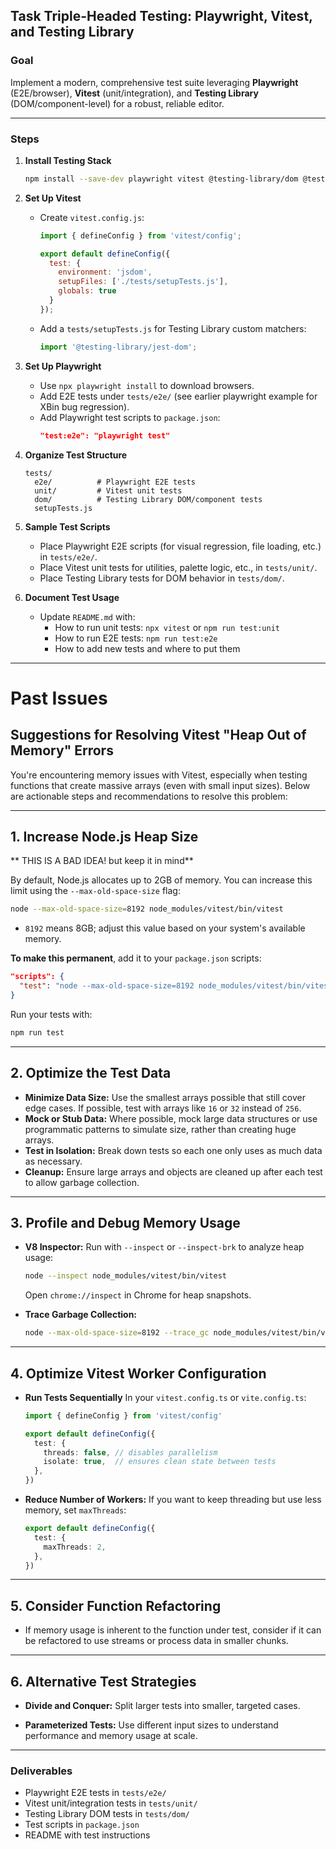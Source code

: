## Task  Triple-Headed Testing: Playwright, Vitest, and Testing Library

### **Goal**
Implement a modern, comprehensive test suite leveraging **Playwright** (E2E/browser), **Vitest** (unit/integration), and **Testing Library** (DOM/component-level) for a robust, reliable editor.

---

### **Steps**

1. **Install Testing Stack**
   ```bash
   npm install --save-dev playwright vitest @testing-library/dom @testing-library/user-event @testing-library/jest-dom
   ```

2. **Set Up Vitest**
   - Create `vitest.config.js`:
     ```js
     import { defineConfig } from 'vitest/config';

     export default defineConfig({
       test: {
         environment: 'jsdom',
         setupFiles: ['./tests/setupTests.js'],
         globals: true
       }
     });
     ```
   - Add a `tests/setupTests.js` for Testing Library custom matchers:
     ```js
     import '@testing-library/jest-dom';
     ```

3. **Set Up Playwright**
   - Use `npx playwright install` to download browsers.
   - Add E2E tests under `tests/e2e/` (see earlier playwright example for XBin bug regression).
   - Add Playwright test scripts to `package.json`:
     ```json
     "test:e2e": "playwright test"
     ```

4. **Organize Test Structure**
   ```
   tests/
     e2e/          # Playwright E2E tests
     unit/         # Vitest unit tests
     dom/          # Testing Library DOM/component tests
     setupTests.js
   ```

5. **Sample Test Scripts**
   - Place Playwright E2E scripts (for visual regression, file loading, etc.) in `tests/e2e/`.
   - Place Vitest unit tests for utilities, palette logic, etc., in `tests/unit/`.
   - Place Testing Library tests for DOM behavior in `tests/dom/`.

6. **Document Test Usage**
   - Update `README.md` with:
     - How to run unit tests: `npx vitest` or `npm run test:unit`
     - How to run E2E tests: `npm run test:e2e`
     - How to add new tests and where to put them
---

# Past Issues

## Suggestions for Resolving Vitest "Heap Out of Memory" Errors

You're encountering memory issues with Vitest, especially when testing functions that create massive arrays (even with small input sizes). Below are actionable steps and recommendations to resolve this problem:

---

## 1. Increase Node.js Heap Size

** THIS IS A BAD IDEA! but keep it in mind**

By default, Node.js allocates up to 2GB of memory. You can increase this limit using the `--max-old-space-size` flag:

```bash
node --max-old-space-size=8192 node_modules/vitest/bin/vitest
```

- `8192` means 8GB; adjust this value based on your system's available memory.

**To make this permanent**, add it to your `package.json` scripts:

```json
"scripts": {
  "test": "node --max-old-space-size=8192 node_modules/vitest/bin/vitest"
}
```

Run your tests with:

```bash
npm run test
```

---

## 2. Optimize the Test Data

- **Minimize Data Size:** Use the smallest arrays possible that still cover edge cases. If possible, test with arrays like `16` or `32` instead of `256`.
- **Mock or Stub Data:** Where possible, mock large data structures or use programmatic patterns to simulate size, rather than creating huge arrays.
- **Test in Isolation:** Break down tests so each one only uses as much data as necessary.
- **Cleanup:** Ensure large arrays and objects are cleaned up after each test to allow garbage collection.

---

## 3. Profile and Debug Memory Usage

- **V8 Inspector:**
  Run with `--inspect` or `--inspect-brk` to analyze heap usage:
  ```bash
  node --inspect node_modules/vitest/bin/vitest
  ```
  Open `chrome://inspect` in Chrome for heap snapshots.

- **Trace Garbage Collection:**
  ```bash
  node --max-old-space-size=8192 --trace_gc node_modules/vitest/bin/vitest
  ```

---

## 4. Optimize Vitest Worker Configuration

- **Run Tests Sequentially**
  In your `vitest.config.ts` or `vite.config.ts`:
  ```ts
  import { defineConfig } from 'vitest/config'

  export default defineConfig({
    test: {
      threads: false, // disables parallelism
      isolate: true,  // ensures clean state between tests
    },
  })
  ```

- **Reduce Number of Workers:**
  If you want to keep threading but use less memory, set `maxThreads`:
  ```ts
  export default defineConfig({
    test: {
      maxThreads: 2,
    },
  })
  ```

---

## 5. Consider Function Refactoring

- If memory usage is inherent to the function under test, consider if it can be refactored to use streams or process data in smaller chunks.

---

## 6. Alternative Test Strategies

- **Divide and Conquer:**
  Split larger tests into smaller, targeted cases.

- **Parameterized Tests:**
  Use different input sizes to understand performance and memory usage at scale.


---

### **Deliverables**

- Playwright E2E tests in `tests/e2e/`
- Vitest unit/integration tests in `tests/unit/`
- Testing Library DOM tests in `tests/dom/`
- Test scripts in `package.json`
- README with test instructions
